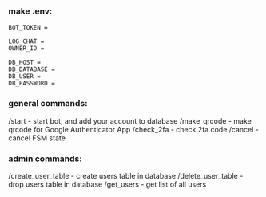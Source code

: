 ### make .env:
```
BOT_TOKEN = 

LOG_CHAT = 
OWNER_ID = 

DB_HOST = 
DB_DATABASE = 
DB_USER = 
DB_PASSWORD = 
```

### general commands:
/start - start bot, and add your account to database
/make_qrcode - make qrcode for Google Authenticator App
/check_2fa - check 2fa code
/cancel - cancel FSM state

### admin commands:
/create_user_table - create users table in database
/delete_user_table - drop users table in database
/get_users - get list of all users
